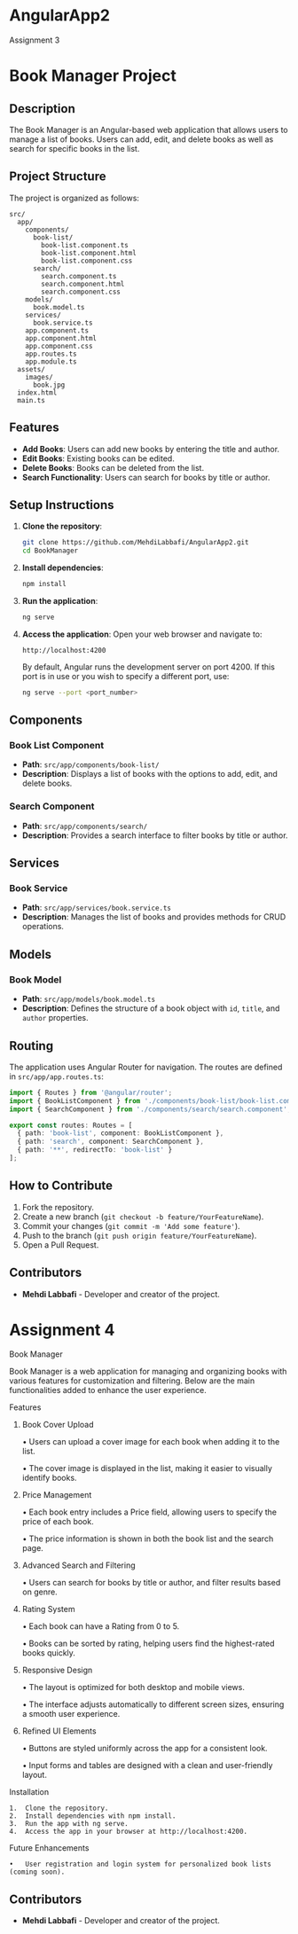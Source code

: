# AngularApp2
Assignment 3

# Book Manager Project

## Description
The Book Manager is an Angular-based web application that allows users to manage a list of books. Users can add, edit, and delete books as well as search for specific books in the list.

## Project Structure
The project is organized as follows:

```
src/
  app/
    components/
      book-list/
        book-list.component.ts
        book-list.component.html
        book-list.component.css
      search/
        search.component.ts
        search.component.html
        search.component.css
    models/
      book.model.ts
    services/
      book.service.ts
    app.component.ts
    app.component.html
    app.component.css
    app.routes.ts
    app.module.ts
  assets/
    images/
      book.jpg
  index.html
  main.ts
```

## Features
- **Add Books**: Users can add new books by entering the title and author.
- **Edit Books**: Existing books can be edited.
- **Delete Books**: Books can be deleted from the list.
- **Search Functionality**: Users can search for books by title or author.

## Setup Instructions
1. **Clone the repository**:
   ```bash
   git clone https://github.com/MehdiLabbafi/AngularApp2.git
   cd BookManager
   ```

2. **Install dependencies**:
   ```bash
   npm install
   ```

3. **Run the application**:
   ```bash
   ng serve
   ```

4. **Access the application**:
   Open your web browser and navigate to:
   ```
   http://localhost:4200
   ```
   By default, Angular runs the development server on port 4200. If this port is in use or you wish to specify a different port, use:
   ```bash
   ng serve --port <port_number>
   ```

## Components
### Book List Component
- **Path**: `src/app/components/book-list/`
- **Description**: Displays a list of books with the options to add, edit, and delete books.

### Search Component
- **Path**: `src/app/components/search/`
- **Description**: Provides a search interface to filter books by title or author.

## Services
### Book Service
- **Path**: `src/app/services/book.service.ts`
- **Description**: Manages the list of books and provides methods for CRUD operations.

## Models
### Book Model
- **Path**: `src/app/models/book.model.ts`
- **Description**: Defines the structure of a book object with `id`, `title`, and `author` properties.

## Routing
The application uses Angular Router for navigation. The routes are defined in `src/app/app.routes.ts`:
```typescript
import { Routes } from '@angular/router';
import { BookListComponent } from './components/book-list/book-list.component';
import { SearchComponent } from './components/search/search.component';

export const routes: Routes = [
  { path: 'book-list', component: BookListComponent },
  { path: 'search', component: SearchComponent },
  { path: '**', redirectTo: 'book-list' }
];
```

## How to Contribute
1. Fork the repository.
2. Create a new branch (`git checkout -b feature/YourFeatureName`).
3. Commit your changes (`git commit -m 'Add some feature'`).
4. Push to the branch (`git push origin feature/YourFeatureName`).
5. Open a Pull Request.

## Contributors

- **Mehdi Labbafi** - Developer and creator of the project.


# Assignment 4


Book Manager

Book Manager is a web application for managing and organizing books with various features for customization and filtering. Below are the main functionalities added to enhance the user experience.

Features

1. Book Cover Upload

	•	Users can upload a cover image for each book when adding it to the list.

	•	The cover image is displayed in the list, making it easier to visually identify books.

3. Price Management

	•	Each book entry includes a Price field, allowing users to specify the price of each book.

	•	The price information is shown in both the book list and the search page.

5. Advanced Search and Filtering

	•	Users can search for books by title or author, and filter results based on genre.
	

6. Rating System

	•	Each book can have a Rating from 0 to 5.

	•	Books can be sorted by rating, helping users find the highest-rated books quickly.

8. Responsive Design

	•	The layout is optimized for both desktop and mobile views.

	•	The interface adjusts automatically to different screen sizes, ensuring a smooth user experience.

10. Refined UI Elements

	•	Buttons are styled uniformly across the app for a consistent look.

	•	Input forms and tables are designed with a clean and user-friendly layout.

Installation

	1.	Clone the repository.
	2.	Install dependencies with npm install.
	3.	Run the app with ng serve.
	4.	Access the app in your browser at http://localhost:4200.

Future Enhancements

	•	User registration and login system for personalized book lists (coming soon).

## Contributors

- **Mehdi Labbafi** - Developer and creator of the project.
